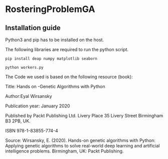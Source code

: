 # RosteringProblemGA

## Installation guide
Python3 and pip has to be installed on the host.

The following libraries are required to run the python script.

`pip install deap numpy matplotlib seaborn`

`python workers.py`


The Code we used is based on the following resource (book):

Title: Hands on -Genetic Algorithms with Python

Author:Eyal Wirsansky

Publication year: January 2020

Published by Packt Publishing Ltd. Livery Place 35 Livery Street Birmingham B3 2PB, UK.

ISBN 978-1-83855-774-4

Source: Wirsansky, E. (2020). Hands-on genetic algorithms with Python: Applying genetic algorithms to solve real-world deep learning and artificial intelligence problems. Birmingham, UK: Packt Publishing.
